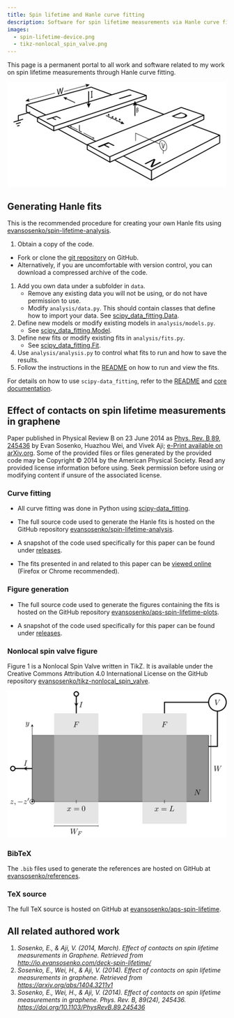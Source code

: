 ```yaml
---
title: Spin lifetime and Hanle curve fitting
description: Software for spin lifetime measurements via Hanle curve fitting.
images:
  - spin-lifetime-device.png
  - tikz-nonlocal_spin_valve.png
---
```


This page is a permanent portal to all work and software
related to my work on spin lifetime measurements through Hanle curve fitting.

![Nonlocal Spin Valve.](spin-lifetime-device.svg)

## Generating Hanle fits

This is the recommended procedure for creating your own Hanle fits
using [evansosenko/spin-lifetime-analysis][spin-lifetime-analysis].

1. Obtain a copy of the code.
  - Fork or clone the [git repository][spin-lifetime-analysis] on GitHub.
  - Alternatively, if you are uncomfortable with version control,
    you can download a compressed archive of the code.
1. Add you own data under a subfolder in `data`.
   - Remove any existing data you will not be using,
     or do not have permission to use.
   - Modify `analysis/data.py`.
     This should contain classes that define how to import your data.
     See [scipy_data_fitting.Data][scipy-data_fitting:docs:data].
1. Define new models or modify existing models in `analysis/models.py`.
   - See [scipy_data_fitting.Model][scipy-data_fitting:docs:model].
1. Define new fits or modify existing fits in `analysis/fits.py`.
   - See [scipy_data_fitting.Fit][scipy-data_fitting:docs:fit].
1. Use `analysis/analysis.py` to control what fits to run and how to save the results.
1. Follow the instructions in the [README][spin-lifetime-analysis] on how to run and view the fits.

For details on how to use `scipy-data_fitting`, refer to the
[README][scipy-data_fitting] and [core documentation][scipy-data_fitting:docs].

## Effect of contacts on spin lifetime measurements in graphene

Paper published in Physical Review B on 23 June 2014 as
[Phys. Rev. B 89, 245436][physrevb.89.245436]
by Evan Sosenko, Huazhou Wei, and Vivek Aji;
[e-Print available on arXiv.org](https://arxiv.org/abs/1404.3211).
Some of the provided files or files generated by the provided code may be
Copyright © 2014 by the American Physical Society.
Read any provided license information before using.
Seek permission before using or modifying content
if unsure of the associated license.

### Curve fitting

- All curve fitting was done in Python using
  [scipy-data_fitting][scipy-data_fitting].

- The full source code used to generate the Hanle fits
  is hosted on the GitHub repository
  [evansosenko/spin-lifetime-analysis][spin-lifetime-analysis].

- A snapshot of the code used specifically for this paper can be found under
  [releases][spin-lifetime-analysis:releases].

- The fits presented in and related to this paper can be
  [viewed online][fitalyzer:spin-lifetime:1] (Firefox or Chrome recommended).

### Figure generation

- The full source code used to generate the figures containing the fits
  is hosted on the GitHub repository
  [evansosenko/aps-spin-lifetime-plots][aps-spin-lifetime-plots].

- A snapshot of the code used specifically for this paper can be found under
  [releases][spin-lifetime-analysis:releases].

### Nonlocal spin valve figure

Figure 1 is a Nonlocal Spin Valve written in TikZ.
It is available under the
Creative Commons Attribution 4.0 International License
on the GitHub repository
[evansosenko/tikz-nonlocal_spin_valve][tikz-nonlocal_spin_valve].

[![Nonlocal Spin Valve in TikZ.](tikz-nonlocal_spin_valve.png)][tikz-nonlocal_spin_valve]

### BibTeX

The `.bib` files used to generate the references are hosted on GitHub at
[evansosenko/references][references:aps].

### TeX source

The full TeX source is hosted on GitHub at [evansosenko/aps-spin-lifetime][aps-spin-lifetime].

## All related authored work

1. _Sosenko, E., & Aji, V. (2014, March). Effect of contacts on spin lifetime measurements in Graphene. Retrieved from http://io.evansosenko.com/deck-spin-lifetime/_
1. _Sosenko, E., Wei, H., & Aji, V. (2014). Effect of contacts on spin lifetime measurements in graphene. Retrieved from https://arxiv.org/abs/1404.3211v1_
1. _Sosenko, E., Wei, H., & Aji, V. (2014). Effect of contacts on spin lifetime measurements in graphene. Phys. Rev. B, 89(24), 245436. https://doi.org/10.1103/PhysRevB.89.245436_

[aps-spin-lifetime]: https://github.com/evansosenko/aps-spin-lifetime
[aps-spin-lifetime-plots]: https://github.com/evansosenko/aps-spin-lifetime-plots
[aps-spin-lifetime-plots:releases]: https://github.com/evansosenko/aps-spin-lifetime-plots/releases
[fitalyzer]: https://github.com/razor-x/
[fitalyzer:spin-lifetime:1]: https://io.evansosenko.com/fitalyzer/?firebase=spin-lifetime&set=-JKBzs0OL0DzzEimfcuq
[references:aps]: https://github.com/evansosenko/references
[scipy-data_fitting]: https://github.com/razor-x/scipy-data_fitting
[scipy-data_fitting:docs]: https://pythonhosted.org/scipy-data_fitting/
[scipy-data_fitting:docs:data]: https://pythonhosted.org/scipy-data_fitting/#scipy_data_fitting.Data
[scipy-data_fitting:docs:model]: https://pythonhosted.org/scipy-data_fitting/#scipy_data_fitting.Model
[scipy-data_fitting:docs:fit]: https://pythonhosted.org/scipy-data_fitting/#scipy_data_fitting.Fit
[spin-lifetime-analysis]: https://github.com/evansosenko/spin-lifetime-analysis
[spin-lifetime-analysis:releases]: https://github.com/evansosenko/spin-lifetime-analysis/releases
[tikz-nonlocal_spin_valve]: https://github.com/evansosenko/tikz-nonlocal_spin_valve
[physrevb.89.245436]: https://journals.aps.org/prb/abstract/10.1103/PhysRevB.89.245436
